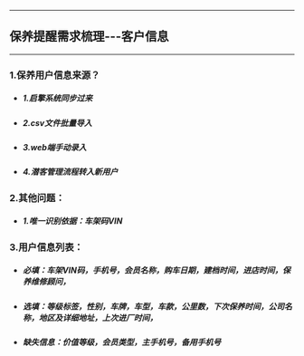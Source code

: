 -----------------
## 保养提醒需求梳理---客户信息
------------------
    
### 1.保养用户信息来源？
- ##### 1.启擎系统同步过来
- ##### 2.csv文件批量导入
- ##### 3.web端手动录入
- ##### 4.潜客管理流程转入新用户  

### 2.其他问题：
 - ##### 1.唯一识别依据：车架码VIN  
 
### 3.用户信息列表：
 - ##### 必填：车架VIN码，手机号，会员名称，购车日期，建档时间，进店时间，保养维修顾问，
 - ##### 选填：等级标签，性别，车牌，车型，车款，公里数，下次保养时间，公司名称，地区及详细地址，上次进厂时间，
 - ##### 缺失信息：价值等级，会员类型，主手机号，备用手机号
